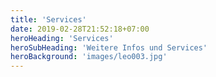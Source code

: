 ```yaml
---
title: 'Services'
date: 2019-02-28T21:52:18+07:00
heroHeading: 'Services'
heroSubHeading: 'Weitere Infos und Services'
heroBackground: 'images/leo003.jpg'
---
```


